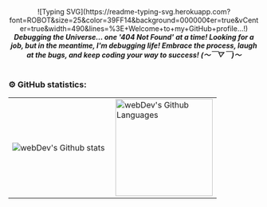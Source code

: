 
<div align="center">
  ![Typing SVG](https://readme-typing-svg.herokuapp.com?font=ROBOT&size=25&color=39FF14&background=000000&center=true&vCenter=true&width=490&lines=%3E+Welcome+to+my+GitHub+profile...!)
  <em>
    <b>
      Debugging the Universe... one '404 Not Found' at a time!
      Looking for a job, but in the meantime, I'm debugging life!
      Embrace the process, laugh at the bugs, and keep coding your way to success! (～￣▽￣)～
    </b>
  </em>
</div>

<br>

### ⚙️ GitHub statistics:

<table>
  <tr>
    <td>
      <img align="left" src="http://github-readme-streak-stats.herokuapp.com?user=StudentFPW&theme=dark&background=000000" alt="webDev's Github stats" />
    </td>
    <td>
      <img height="195px" align="right" alt="webDev's Github Languages" src="https://github-readme-stats-sigma-five.vercel.app/api/top-langs/?username=StudentFPW&layout=compact&theme=vision-friendly-dark" />
    </td>
  </tr>
</table>

